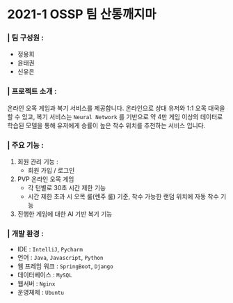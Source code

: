 # 2021-1 OSSP 팀 산통깨지마 



### | 팀 구성원 : 

- 정용희
- 윤태권
- 신유은 

### | 프로젝트 소개 : 

온라인 오목 게임과 복기 서비스를 제공합니다. 온라인으로 상대 유저와 1:1 오목 대국을 할 수 있고, 복기 서비스는 `Neural Network` 를 기반으로 약 4만 게임 이상의 데이터로 학습된 모델을 통해 유저에게 승률이 높은 착수 위치를 추천하는 서비스 입니다.

### | 주요 기능 :

1. 회원 관리 기능 : 
   - 회원 가입 / 로그인 
2. PVP 온라인 오목 게임  
   - 각 턴별로 30초 시간 제한 기능
   - 시간 제한 초과 시 오목 룰(렌주 룰) 기준, 착수 가능한 랜덤 위치에 자동 착수 기능 
3. 진행한 게임에 대한 AI 기반 복기 기능 

### | 개발 환경 :

- IDE : `IntelliJ`, `Pycharm`
- 언어 : `Java`, `Javascript`, `Python`
- 웹 프레임 워크 : `SpringBoot`, `Django` 
- 데이터베이스 : `MySQL`
- 웹서버 : `Nginx`
- 운영체제 : `Ubuntu` 

